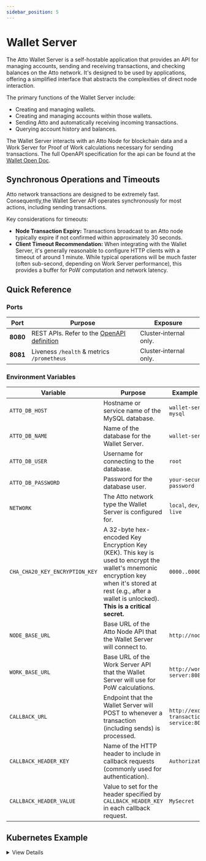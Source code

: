 ```yaml
---
sidebar_position: 5
---
```


# Wallet Server

The Atto Wallet Server is a self-hostable application that provides an API for managing accounts, sending and receiving
transactions, and checking balances on the Atto network. It's designed to be used by applications, offering a simplified
interface that abstracts the complexities of direct node interaction.

The primary functions of the Wallet Server include:

* Creating and managing wallets.
* Creating and managing accounts within those wallets.
* Sending Atto and automatically receiving incoming transactions.
* Querying account history and balances.

The Wallet Server interacts with an Atto Node for blockchain data and a Work Server for Proof of Work calculations
necessary for sending transactions. The full OpenAPI specification for the api can be found at the
[Wallet Open Doc](/api/wallet).

## Synchronous Operations and Timeouts

Atto network transactions are designed to be extremely fast. Consequently,the Wallet Server API operates synchronously
for most actions, including sending transactions.

Key considerations for timeouts:

* **Node Transaction Expiry:** Transactions broadcast to an Atto node typically expire if not confirmed within
  approximately 30 seconds.
* **Client Timeout Recommendation:** When integrating with the Wallet Server, it's generally reasonable to configure
  HTTP clients with a timeout of around 1 minute. While typical operations will be much faster (often sub-second,
  depending on Work Server performance), this provides a buffer for PoW computation and network latency.

## Quick Reference

### Ports

| Port     | Purpose                                                   | Exposure               |
|----------|-----------------------------------------------------------|------------------------|
| **8080** | REST APIs. Refer to the [OpenAPI definition](/api/wallet) | Cluster‑internal only. |
| **8081** | Liveness `/health` & metrics `/prometheus`                | Cluster‑internal only. |

### Environment Variables

| Variable                       | Purpose                                                                                                                                                                                                      | Example Value                              | Required |
|--------------------------------|--------------------------------------------------------------------------------------------------------------------------------------------------------------------------------------------------------------|--------------------------------------------|----------|
| `ATTO_DB_HOST`                 | Hostname or service name of the MySQL database.                                                                                                                                                              | `wallet-server-mysql`                      | Yes      |
| `ATTO_DB_NAME`                 | Name of the database for the Wallet Server.                                                                                                                                                                  | `wallet-server`                            | Yes      |
| `ATTO_DB_USER`                 | Username for connecting to the database.                                                                                                                                                                     | `root`                                     | Yes      |
| `ATTO_DB_PASSWORD`             | Password for the database user.                                                                                                                                                                              | `your-secure-db-password`                  | Yes      |
| `NETWORK`                      | The Atto network type the Wallet Server is configured for.                                                                                                                                                   | `local`, `dev`, `beta`, `live`             | Yes      |
| `CHA_CHA20_KEY_ENCRYPTION_KEY` | A 32-byte hex-encoded Key Encryption Key (KEK). This key is used to encrypt the wallet's mnemonic encryption key when it's stored at rest (e.g., after a wallet is unlocked). **This is a critical secret.** | `0000..00000`                              | Yes      |
| `NODE_BASE_URL`                | Base URL of the Atto Node API that the Wallet Server will connect to.                                                                                                                                        | `http://node:8080`                         | Yes      |
| `WORK_BASE_URL`                | Base URL of the Work Server API that the Wallet Server will use for PoW calculations.                                                                                                                        | `http://work-server:8080`                  | Yes      |
| `CALLBACK_URL`                 | Endpoint that the Wallet Server will POST to whenever a transaction (including sends) is processed.                                                                                                          | `http://exchange-transaction-service:8080` | No       |
| `CALLBACK_HEADER_KEY`          | Name of the HTTP header to include in callback requests (commonly used for authentication).	                                                                                                                 | `Authorization`                            | No       |
| `CALLBACK_HEADER_VALUE`        | Value to set for the header specified by `CALLBACK_HEADER_KEY` in each callback request.	                                                                                                                      | `MySecret`                                 | No       |

## Kubernetes Example

<details>
<summary>View Details</summary>

This example demonstrates how to deploy the Wallet Server on Kubernetes. It assumes:

* You have a Kubernetes cluster.
* A MySQL-compatible database is accessible (e.g., via a service named `wallet-server-mysql-service`).
* Kubernetes `Secret`s are used to store sensitive data like database credentials and the
  `CHA_CHA20_KEY_ENCRYPTION_KEY`.
* An Atto Node is accessible at `http://node-service:8080`.
* A Work Server is accessible at `http://work-server-service:8080`.

```yaml
apiVersion: v1
kind: Secret
metadata:
  name: wallet-server-secrets
  # namespace: your-namespace # Optional: specify namespace
type: Opaque
stringData:
  ATTO_DB_PASSWORD: "your-secure-db-password" # Replace with your actual DB password
  CHA_CHA20_KEY_ENCRYPTION_KEY: "F1C87979CEFB9EF4DEC1F042017543152352E0983D6535038EAC5C21A692A9B3" # Replace with your actual KEK

---
apiVersion: apps/v1
kind: Deployment
metadata:
  name: wallet-server
  # namespace: your-namespace # Optional: specify namespace
  labels:
    app: wallet-server
spec:
  replicas: 1
  selector:
    matchLabels:
      app: wallet-server
  template:
    metadata:
      labels:
        app: wallet-server
    spec:
      containers:
        - name: wallet-server
          image: "ghcr.io/attocash/wallet-server:07345041720ccec99b1b985a22b5591f355df619"
          imagePullPolicy: IfNotPresent
          ports:
            - name: http
              containerPort: 8080 # REST API
            - name: management
              containerPort: 8081 # Management port
          env:
            - name: ATTO_DB_HOST
              value: "wallet-server-mysql-service" # Adjust to your DB service name
            - name: ATTO_DB_NAME
              value: "wallet-server"
            - name: ATTO_DB_USER
              value: "root" # Or your specific DB user
            - name: ATTO_DB_PASSWORD
              valueFrom:
                secretKeyRef:
                  name: wallet-server-secrets
                  key: ATTO_DB_PASSWORD
            - name: NETWORK
              value: "live"
            - name: CHA_CHA20_KEY_ENCRYPTION_KEY
              valueFrom:
                secretKeyRef:
                  name: wallet-server-secrets
                  key: CHA_CHA20_KEY_ENCRYPTION_KEY
            - name: NODE_BASE_URL
              value: "http://node-service:8080" # Adjust to your Node service URL
            - name: WORK_BASE_URL
              value: "http://work-server-service:8080" # Adjust to your Work Server service URL
          resources:
            requests:
              cpu: "0.5"
              memory: "512Mi"
            limits:
              cpu: "1"
              memory: "1Gi"
          startupProbe:
            httpGet:
              path: /health
              port: http-mgmt # Port 8081
            failureThreshold: 30
            periodSeconds: 10
          livenessProbe:
            httpGet:
              path: /health
              port: http-mgmt # Port 8081
            failureThreshold: 3
            periodSeconds: 20
          readinessProbe:
            httpGet:
              path: /health
              port: http-mgmt # Port 8081
            initialDelaySeconds: 5
            periodSeconds: 10
```

</details>
